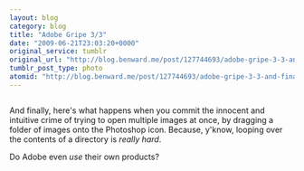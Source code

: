 ```yaml
---
layout: blog
category: blog
title: "Adobe Gripe 3/3"
date: "2009-06-21T23:03:20+0000"
original_service: tumblr
original_url: "http://blog.benward.me/post/127744693/adobe-gripe-3-3-and-finally-heres-what-happens"
tumblr_post_type: photo
atomid: "http://blog.benward.me/post/127744693/adobe-gripe-3-3-and-finally-heres-what-happens"
---
```

<figure class="photo">
  <img src="http://benward.me/res/tumblr/media/127744693/0.jpg" alt="">
</figure>

And finally, here's what happens when you commit the innocent and intuitive crime of trying to open multiple images at once, by dragging a folder of images onto the Photoshop icon. Because, y'know, looping over the contents of a directory is _really hard_.

Do Adobe even _use_ their own products?